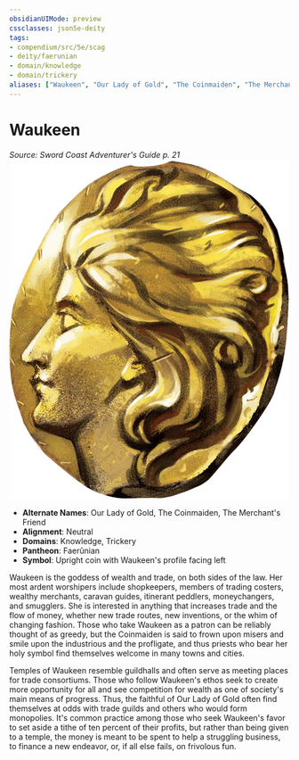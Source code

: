 ```yaml
---
obsidianUIMode: preview
cssclasses: json5e-deity
tags:
- compendium/src/5e/scag
- deity/faerunian
- domain/knowledge
- domain/trickery
aliases: ["Waukeen", "Our Lady of Gold", "The Coinmaiden", "The Merchant's Friend"]
---
```

# Waukeen
*Source: Sword Coast Adventurer's Guide p. 21* 
![](https://raw.githubusercontent.com/5etools-mirror-2/5etools-img/main/deities/SCAG/Symbol%20of%20Waukeen.webp#symbol)

- **Alternate Names**: Our Lady of Gold, The Coinmaiden, The Merchant's Friend
- **Alignment**: Neutral
- **Domains**: Knowledge, Trickery
- **Pantheon**: Faerûnian
- **Symbol**: Upright coin with Waukeen's profile facing left

Waukeen is the goddess of wealth and trade, on both sides of the law. Her most ardent worshipers include shopkeepers, members of trading costers, wealthy merchants, caravan guides, itinerant peddlers, moneychangers, and smugglers. She is interested in anything that increases trade and the flow of money, whether new trade routes, new inventions, or the whim of changing fashion. Those who take Waukeen as a patron can be reliably thought of as greedy, but the Coinmaiden is said to frown upon misers and smile upon the industrious and the profligate, and thus priests who bear her holy symbol find themselves welcome in many towns and cities.

Temples of Waukeen resemble guildhalls and often serve as meeting places for trade consortiums. Those who follow Waukeen's ethos seek to create more opportunity for all and see competition for wealth as one of society's main means of progress. Thus, the faithful of Our Lady of Gold often find themselves at odds with trade guilds and others who would form monopolies. It's common practice among those who seek Waukeen's favor to set aside a tithe of ten percent of their profits, but rather than being given to a temple, the money is meant to be spent to help a struggling business, to finance a new endeavor, or, if all else fails, on frivolous fun.